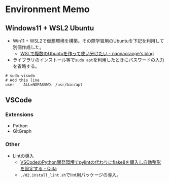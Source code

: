 # Environment Memo

## Windows11 + WSL2 Ubuntu

- Win11 + WSL2で仮想環境を構築。その際学習用のUbuntuを下記を利用して別個作成した。
  - [WSLで複数のUbuntuを作って使い分けたい - naonaorange's blog](https://naonaorange.hatenablog.com/entry/2021/05/23/101550)
- ライブラリのインストール等で`sudo apt`を利用したときにパスワードの入力を省略する。

```visudo
# sudo visudo
# Add this line
user    ALL=NOPASSWD: /usr/bin/apt
```

## VSCode

### Extensions

- Python
- GitGraph

### Other

- Lintの導入
  - [VSCodeのPython開発環境でpylintの代わりにflake8を導入し自動整形を設定する - Qiita](https://qiita.com/psychoroid/items/2c2acc06c900d2c0c8cb)
  - `./02.install_lint.sh`でlint用パッケージの導入。